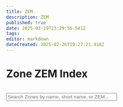 ```yaml
---
title: ZEM
description: ZEM
published: true
date: 2025-03-19T23:29:56.541Z
tags: 
editor: markdown
dateCreated: 2025-02-26T19:27:21.918Z
---
```


<h1>Zone ZEM Index</h1>

<input 
  type="text" 
  id="zoneSearchInput" 
  placeholder="Search Zones by name, short name, or ZEM..."
  style="width: 300px; margin: 1rem 0;"
/>

<!-- Container for zone cards -->
<div id="zoneCardsContainer"></div>
